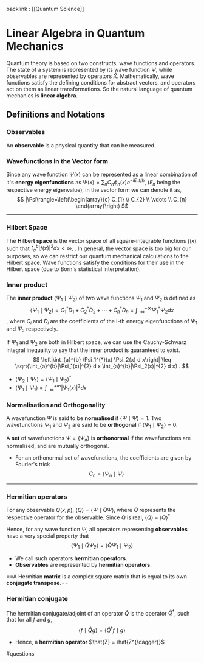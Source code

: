 backlink : [[Quantum Science]]

# Linear Algebra in Quantum Mechanics
Quantum theory is based on two constructs: wave functions and operators. 
The state of a system is represented by its wave function $\Psi$, while observables are represented by operators $\hat{X}$. 
Mathematically, wave functions satisfy the defining conditions for abstract vectors, and operators act on them as linear transformations. 
So the natural language of quantum mechanics is **linear algebra**.

## Definitions and Notations
### Observables
An **observable** is a physical quantity that can be measured.

### Wavefunctions in the Vector form
Since any wave function $\Psi(x)$ can be represented as a linear combination of it's **energy eigenfunctions** as $\Psi(x) = \sum_n{C_n \phi_n(x)}e^{-i E_n t / \hbar}$, ($E_n$ being the respective energy eigenvalue), in the vector form we can denote it as,
$$
|\Psi\rangle=\left(\begin{array}{c}
C_{1} \\
C_{2} \\
\vdots \\
C_{n}
\end{array}\right)
$$

---
### Hilbert Space
The **Hilbert space** is the vector space of all square-integrable functions $f(x)$ such that $\int_{a}^{b}|f(x)|^{2} d x<\infty \text {, }$. 
In general, the vector space is too big for our purposes, so we can restrict our quantum mechanical calculations to the Hilbert space. Wave functions satisfy the conditions for their use in the Hilbert space (due to Born's statistical interpretation).

### Inner product 
The **inner product** $\langle\Psi_1\mid\Psi_2\rangle$ of two wave functions $\Psi_1$ and $\Psi_2$ is defined as
$$
\langle\Psi_1 \mid \Psi_2\rangle = C_{1}^{*} D_{1}+C_{2}^{*} D_{2}+\cdots+C_{n}^{*} D_{n} = \int_{-\infty}^{+\infty}{\Psi_1^{*} \Psi_2 dx}
$$
, where $C_i$ and $D_i$ are the coefficients of the i-th energy eigenfunctions of $\Psi_1$ and $\Psi_2$ respectively.

If $\Psi_1$ and $\Psi_2$ are both in Hilbert space, we can use the Cauchy-Schwarz integral inequality to say that the inner product is guaranteed to exist.
$$
\left|\int_{a}^{b} \Psi_1^{*}(x) \Psi_2(x) d x\right| \leq \sqrt{\int_{a}^{b}|\Psi_1(x)|^{2} d x \int_{a}^{b}|\Psi_2(x)|^{2} d x} .
$$

- $\langle \Psi_2 \mid \Psi_1 \rangle=\langle \Psi_1 \mid \Psi_2\rangle^{*}$
- $\langle \Psi_1 \mid \Psi_1 \rangle = \int_{-\infty}^{+\infty}{|\Psi_1(x)|^2 dx}$

### Normalisation and Orthogonality
A wavefunction $\Psi$ is said to be **normalised** if $\langle \Psi \mid \Psi \rangle=1$.
Two wavefunctions $\Psi_1$ and $\Psi_2$ are said to be **orthogonal** if $\langle \Psi_1 \mid \Psi_2 \rangle=0$.

A **set** of wavefunctions $\Psi = \{\Psi_n\}$ is **orthonormal** if the wavefunctions are normalised, and are mutually orthogonal.
- For an orthonormal set of wavefunctions, the coefficients are given by Fourier's trick
$$
C_n = \langle \Psi_n \mid \Psi \rangle
$$

---
### Hermitian operators
For any observable $Q(x,p)$, $\langle{Q}\rangle = \langle \Psi \mid \hat{Q} \Psi \rangle$, where $\hat{Q}$ represents the respective operator for the observable. 
Since $Q$ is real, $\langle{Q}\rangle$ = $\langle{Q}\rangle^{*}$

Hence, for any wave function $\Psi$, all operators representing **observables** have a very special property that 
$$
\langle \Psi_1 \mid \hat{Q} \Psi_2 \rangle = \langle \hat{Q}\Psi_1 \mid \Psi_2 \rangle
$$

- We call such operators **hermitian operators**.
- **Observables** are represented by **hermitian operators**.

==A Hermitian **matrix** is a complex square matrix that is equal to its own **conjugate transpose**.==

### Hermitian conjugate
The hermitian conjugate/adjoint of an operator $\hat{Q}$ is the operator $\hat{Q}^{\dagger}$, such that for all $f$ and $g$,  
$$
\langle f \mid \hat{Q} g\rangle = \langle\hat{Q}^{\dagger} f \mid g \rangle
$$

- Hence, a **hermitian operator** $\hat{Z} = \hat{Z^{\dagger}}$

#questions